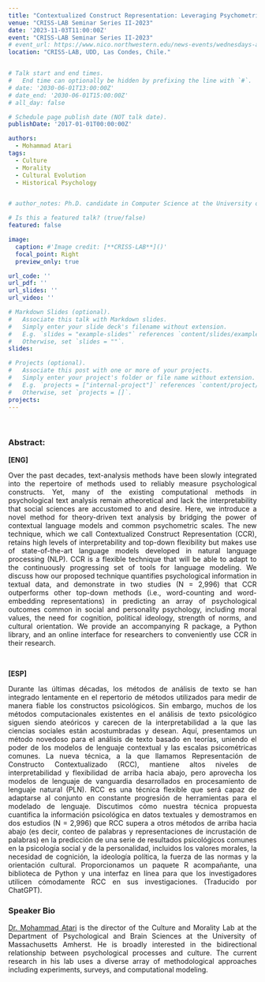 ```yaml
---
title: "Contextualized Construct Representation: Leveraging Psychometric Scales to Advance Theory-Driven Text Analysis. [Virtual Talk]"
venue: "CRISS-LAB Seminar Series II-2023"
date: '2023-11-03T11:00:00Z'
event: "CRISS-LAB Seminar Series II-2023"
# event_url: https://www.nico.northwestern.edu/news-events/wednesdays-at-nico/speakers-2021.html
location: "CRISS-LAB, UDD, Las Condes, Chile."


# Talk start and end times.
#   End time can optionally be hidden by prefixing the line with `#`.
# date: '2030-06-01T13:00:00Z'
# date_end: '2030-06-01T15:00:00Z'
# all_day: false

# Schedule page publish date (NOT talk date).
publishDate: '2017-01-01T00:00:00Z'

authors: 
  - Mohammad Atari
tags: 
  - Culture
  - Morality
  - Cultural Evolution
  - Historical Psychology


# author_notes: Ph.D. candidate in Computer Science at the University of Toulouse.

# Is this a featured talk? (true/false)
featured: false

image:
  caption: #'Image credit: [**CRISS-LAB**]()'
  focal_point: Right
  preview_only: true

url_code: ''
url_pdf: ''
url_slides: ''
url_video: ''

# Markdown Slides (optional).
#   Associate this talk with Markdown slides.
#   Simply enter your slide deck's filename without extension.
#   E.g. `slides = "example-slides"` references `content/slides/example-slides.md`.
#   Otherwise, set `slides = ""`.
slides:

# Projects (optional).
#   Associate this post with one or more of your projects.
#   Simply enter your project's folder or file name without extension.
#   E.g. `projects = ["internal-project"]` references `content/project/deep-learning/index.md`.
#   Otherwise, set `projects = []`.
projects:
---
```


<head>
<script src="https://cdn.jsdelivr.net/npm/add-to-calendar-button@2" async defer></script>

</head>


<div>
<add-to-calendar-button
  name="Contextualized Construct Representation: Leveraging Psychometric Scales to Advance Theory-Driven Text Analysis. By Mohammad Atari, Ph.D. at CRISS-LAB (Via Zoom)"
  description="Zoom link: https://udd.zoom.us/j/82674667828?pwd=amlmNlk3R0hPZzlFOTRYY2tZRW9Gdz09"
  startDate="2023-11-03"
  endDate="2023-11-03"
  startTime="11:00"
  endTime="12:30"
  location="Virtual"
  options="['Apple','Google','iCal','Microsoft365','Outlook.com','Yahoo']"
  timeZone="America/Santiago"
  trigger="click"
  inline
  listStyle="modal"
  iCalFileName="Reminder-Event"
  >
</add-to-calendar-button>
</div>

<br>


### Abstract:
<div>

**[ENG]**
<p align="justify"> Over the past decades, text-analysis methods have been slowly integrated into the repertoire of methods used to reliably measure psychological constructs. Yet, many of the existing computational methods in psychological text analysis remain atheoretical and lack the interpretability that social sciences are accustomed to and desire. Here, we introduce a novel method for theory-driven text analysis by bridging the power of contextual language models and common psychometric scales. The new technique, which we call Contextualized Construct Representation (CCR), retains high levels of interpretability and top-down flexibility but makes use of state-of-the-art language models developed in natural language processing (NLP). CCR is a flexible technique that will be able to adapt to the continuously progressing set of tools for language modeling. We discuss how our proposed technique quantifies psychological information in textual data, and demonstrate in two studies (N = 2,996) that CCR outperforms other top-down methods (i.e., word-counting and word-embedding representations) in predicting an array of psychological outcomes common in social and personality psychology, including moral values, the need for cognition, political ideology, strength of norms, and cultural orientation. We provide an accompanying R package, a Python library, and an online interface for researchers to conveniently use CCR in their research.</p>
<br>

**[ESP]**
<p align="justify"> Durante las últimas décadas, los métodos de análisis de texto se han integrado lentamente en el repertorio de métodos utilizados para medir de manera fiable los constructos psicológicos. Sin embargo, muchos de los métodos computacionales existentes en el análisis de texto psicológico siguen siendo ateóricos y carecen de la interpretabilidad a la que las ciencias sociales están acostumbradas y desean. Aquí, presentamos un método novedoso para el análisis de texto basado en teorías, uniendo el poder de los modelos de lenguaje contextual y las escalas psicométricas comunes. La nueva técnica, a la que llamamos Representación de Constructo Contextualizado (RCC), mantiene altos niveles de interpretabilidad y flexibilidad de arriba hacia abajo, pero aprovecha los modelos de lenguaje de vanguardia desarrollados en procesamiento de lenguaje natural (PLN). RCC es una técnica flexible que será capaz de adaptarse al conjunto en constante progresión de herramientas para el modelado de lenguaje. Discutimos cómo nuestra técnica propuesta cuantifica la información psicológica en datos textuales y demostramos en dos estudios (N = 2,996) que RCC supera a otros métodos de arriba hacia abajo (es decir, conteo de palabras y representaciones de incrustación de palabras) en la predicción de una serie de resultados psicológicos comunes en la psicología social y de la personalidad, incluidos los valores morales, la necesidad de cognición, la ideología política, la fuerza de las normas y la orientación cultural. Proporcionamos un paquete R acompañante, una biblioteca de Python y una interfaz en línea para que los investigadores utilicen cómodamente RCC en sus investigaciones. (Traducido por ChatGPT).</p>

### Speaker Bio
<p align="justify"> <a href="https://scholar.google.com/citations?user=xvOcrtUAAAAJ&hl=en" target="_blank">Dr. Mohammad Atari</a> is the director of the Culture and Morality Lab at the Department of Psychological and Brain Sciences at the University of Massachusetts Amherst. He is broadly interested in the bidirectional relationship between psychological processes and culture. The current research in his lab uses a diverse array of methodological approaches including experiments, surveys, and computational modeling. </p>
</div>